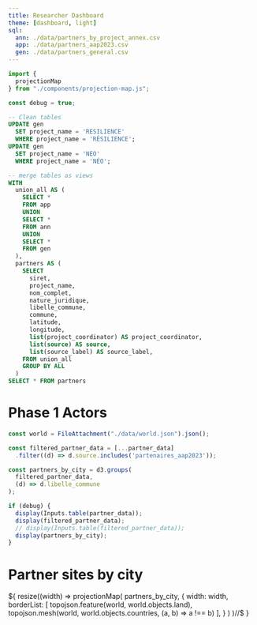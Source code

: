 ```yaml
---
title: Researcher Dashboard
theme: [dashboard, light]
sql:
  ann: ./data/partners_by_project_annex.csv
  app: ./data/partners_aap2023.csv
  gen: ./data/partners_general.csv
---
```


```js
import {
  projectionMap
} from "./components/projection-map.js";

const debug = true;
```

```sql id=partner_data
-- Clean tables
UPDATE gen
  SET project_name = 'RESILIENCE'
  WHERE project_name = 'RÉSILIENCE';
UPDATE gen
  SET project_name = 'NEO'
  WHERE project_name = 'NÉO';

-- merge tables as views
WITH
  union_all AS (
    SELECT *
    FROM app
    UNION
    SELECT *
    FROM ann
    UNION
    SELECT *
    FROM gen
  ),
  partners AS (
    SELECT
      siret,
      project_name,
      nom_complet,
      nature_juridique,
      libelle_commune,
      commune,
      latitude,
      longitude,
      list(project_coordinator) AS project_coordinator,
      list(source) AS source,
      list(source_label) AS source_label,
    FROM union_all
    GROUP BY ALL
  )
SELECT * FROM partners
```

# Phase 1 Actors

```js
const world = FileAttachment("./data/world.json").json();
```

```js
const filtered_partner_data = [...partner_data]
  .filter((d) => d.source.includes('partenaires_aap2023'));

const partners_by_city = d3.groups(
  filtered_partner_data,
  (d) => d.libelle_commune
);

if (debug) {
  display(Inputs.table(partner_data));
  display(filtered_partner_data);
  // display(Inputs.table(filtered_partner_data));
  display(partners_by_city);
}
```

<div class="grid grid-cols">
  <div class="card">
    <h1>Partner sites by city</h1>
    <div>
      ${
        resize((width) => 
          projectionMap(
            partners_by_city,
            {
              width: width,
              borderList: [
                topojson.feature(world, world.objects.land),
                topojson.mesh(world, world.objects.countries, (a, b) => a !== b)
              ],
            }
          )
        )//$
      }
    </div>
  </div>
  <!-- <div class="card grid-colspan-4 grid-rowspan-3">
    <h2>Researcher Knowledge Graph</h2>
    <div style="padding-bottom: 5px;">${researcher_triples_predicate_select_input}</div>
    <div style="overflow: auto;">${researcher_force_graph}</div>
  </div> -->
</div>
